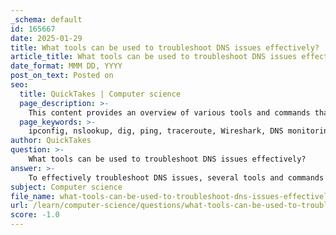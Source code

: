 ```yaml
---
_schema: default
id: 165667
date: 2025-01-29
title: What tools can be used to troubleshoot DNS issues effectively?
article_title: What tools can be used to troubleshoot DNS issues effectively?
date_format: MMM DD, YYYY
post_on_text: Posted on
seo:
  title: QuickTakes | Computer science
  page_description: >-
    This content provides an overview of various tools and commands that can be utilized to troubleshoot DNS issues effectively, including ipconfig, nslookup, dig, and more.
  page_keywords: >-
    ipconfig, nslookup, dig, ping, traceroute, Wireshark, DNS monitoring, DNS troubleshooting, network analysis, browser developer tools
author: QuickTakes
question: >-
    What tools can be used to troubleshoot DNS issues effectively?
answer: >-
    To effectively troubleshoot DNS issues, several tools and commands can be utilized. Here are the most common and useful ones:\n\n1. **ipconfig /all**: This command is used on Windows systems to display all current TCP/IP network configuration values. It provides information about the DNS servers being used, which is essential for diagnosing DNS-related problems. By checking the output, you can verify if the correct DNS server is configured.\n\n2. **nslookup**: This command allows users to query DNS records manually. It can be used to check if a specific domain name resolves correctly to an IP address. Additionally, it can help identify issues with DNS records by providing detailed information about the DNS response.\n\n3. **dig**: Similar to `nslookup`, the `dig` command (Domain Information Groper) is a powerful tool available on Unix/Linux systems. It provides detailed information about DNS queries and responses, making it easier to diagnose DNS issues.\n\n4. **ping**: While primarily used to test connectivity, the `ping` command can also help verify if a domain name resolves to an IP address. If the ping command fails to resolve the domain name, it indicates a potential DNS issue.\n\n5. **traceroute (or tracert on Windows)**: This command helps identify the path packets take to reach a destination. If there are DNS issues, it may show where the resolution fails, helping to pinpoint the problem.\n\n6. **Wireshark**: This network protocol analyzer can capture and analyze DNS traffic. By examining the DNS queries and responses, you can identify issues such as timeouts, incorrect responses, or misconfigured DNS servers.\n\n7. **DNS Performance Monitoring Tools**: Various tools are available that can monitor DNS performance and availability, providing insights into DNS resolution times and potential outages.\n\n8. **Browser Developer Tools**: Most modern web browsers come with built-in developer tools that can help diagnose DNS issues. The network tab can show DNS resolution times and errors.\n\nBy using these tools in combination, you can effectively diagnose and resolve DNS issues, ensuring proper domain name resolution and network functionality.
subject: Computer science
file_name: what-tools-can-be-used-to-troubleshoot-dns-issues-effectively.md
url: /learn/computer-science/questions/what-tools-can-be-used-to-troubleshoot-dns-issues-effectively
score: -1.0
---
```


&nbsp;